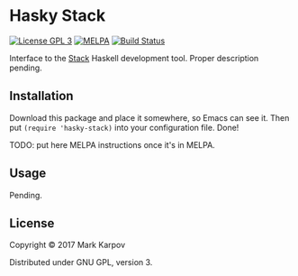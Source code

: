 # Hasky Stack

[![License GPL 3](https://img.shields.io/badge/license-GPL_3-green.svg)](http://www.gnu.org/licenses/gpl-3.0.txt)
[![MELPA](https://melpa.org/packages/hasky-stack-badge.svg)](https://melpa.org/#/hasky-stack)
[![Build Status](https://travis-ci.org/hasky-mode/hasky-stack.svg?branch=master)](https://travis-ci.org/hasky-mode/hasky-stack)

Interface to the [Stack](https://haskellstack.org) Haskell development tool.
Proper description pending.

## Installation

Download this package and place it somewhere, so Emacs can see it. Then put
`(require 'hasky-stack)` into your configuration file. Done!

TODO: put here MELPA instructions once it's in MELPA.

## Usage

Pending.

## License

Copyright © 2017 Mark Karpov

Distributed under GNU GPL, version 3.
